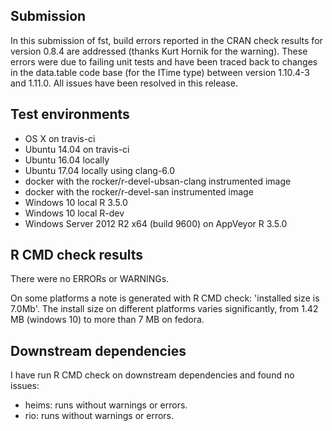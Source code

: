 
## Submission

In this submission of fst, build errors reported in the CRAN check results for version 0.8.4 are addressed (thanks Kurt Hornik for the warning). These errors were due to failing unit tests and have been traced back to changes in the data.table code base (for the ITime type) between version 1.10.4-3 and 1.11.0. All issues have been resolved in this release.

## Test environments

* OS X on travis-ci
* Ubuntu 14.04 on travis-ci
* Ubuntu 16.04 locally
* Ubuntu 17.04 locally using clang-6.0
* docker with the rocker/r-devel-ubsan-clang instrumented image
* docker with the rocker/r-devel-san instrumented image
* Windows 10 local R 3.5.0
* Windows 10 local R-dev
* Windows Server 2012 R2 x64 (build 9600) on AppVeyor R 3.5.0

## R CMD check results

There were no ERRORs or WARNINGs.

On some platforms a note is generated with R CMD check:
   'installed size is 7.0Mb'.
The install size on different platforms varies significantly, from 1.42 MB (windows 10) to more than 7 MB on fedora.

## Downstream dependencies

I have run R CMD check on downstream dependencies and found no issues:

* heims: runs without warnings or errors.
* rio: runs without warnings or errors.
